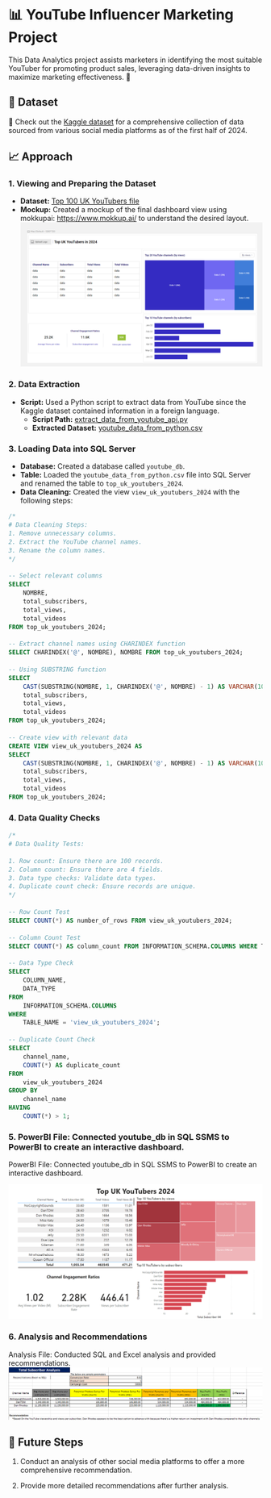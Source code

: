 # 📊 YouTube Influencer Marketing Project

This Data Analytics project assists marketers in identifying the most suitable YouTuber for promoting product sales, leveraging data-driven insights to maximize marketing effectiveness. 🚀

## 📁 Dataset
🔗 Check out the [Kaggle dataset](https://www.kaggle.com/datasets/bhavyadhingra00020/top-100-social-media-influencers-2024-countrywise?resource=download) for a comprehensive collection of data sourced from various social media platforms as of the first half of 2024.

## 📈 Approach

### 1. Viewing and Preparing the Dataset
- **Dataset:** [Top 100 UK YouTubers file](assets/datasest/youtube_data_united-kingdom.csv)
- **Mockup:** Created a mockup of the final dashboard view using mokkupai: https://www.mokkup.ai/ to understand the desired layout.
![Dashboard Mockup](assets/images/dashboard_mockup.png)

### 2. Data Extraction
- **Script:** Used a Python script to extract data from YouTube since the Kaggle dataset contained information in a foreign language.
  - **Script Path:** [extract_data_from_youtube_api.py](assets/pthon_script/extract_data_from_youtube_api.py)
  - **Extracted Dataset:** [youtube_data_from_python.csv](assets/datasest/youtube_data_from_python.csv)

### 3. Loading Data into SQL Server
- **Database:** Created a database called `youtube_db`.
- **Table:** Loaded the `youtube_data_from_python.csv` file into SQL Server and renamed the table to `top_uk_youtubers_2024`.
- **Data Cleaning:** Created the view `view_uk_youtubers_2024` with the following steps:

```sql
/*
# Data Cleaning Steps:
1. Remove unnecessary columns.
2. Extract the YouTube channel names.
3. Rename the column names.
*/

-- Select relevant columns
SELECT
    NOMBRE,
    total_subscribers,
    total_views,
    total_videos
FROM top_uk_youtubers_2024;

-- Extract channel names using CHARINDEX function
SELECT CHARINDEX('@', NOMBRE), NOMBRE FROM top_uk_youtubers_2024;

-- Using SUBSTRING function
SELECT 
    CAST(SUBSTRING(NOMBRE, 1, CHARINDEX('@', NOMBRE) - 1) AS VARCHAR(100)) AS channel_name,
    total_subscribers,
    total_views,
    total_videos
FROM top_uk_youtubers_2024;

-- Create view with relevant data
CREATE VIEW view_uk_youtubers_2024 AS
SELECT 
    CAST(SUBSTRING(NOMBRE, 1, CHARINDEX('@', NOMBRE) - 1) AS VARCHAR(100)) AS channel_name,
    total_subscribers,
    total_views,
    total_videos
FROM top_uk_youtubers_2024;
```
### 4. Data Quality Checks

```sql
/*
# Data Quality Tests:

1. Row count: Ensure there are 100 records.
2. Column count: Ensure there are 4 fields.
3. Data type checks: Validate data types.
4. Duplicate count check: Ensure records are unique.
*/

-- Row Count Test
SELECT COUNT(*) AS number_of_rows FROM view_uk_youtubers_2024;

-- Column Count Test
SELECT COUNT(*) AS column_count FROM INFORMATION_SCHEMA.COLUMNS WHERE TABLE_NAME = 'view_uk_youtubers_2024';

-- Data Type Check
SELECT
    COLUMN_NAME,
    DATA_TYPE
FROM
    INFORMATION_SCHEMA.COLUMNS
WHERE
    TABLE_NAME = 'view_uk_youtubers_2024';

-- Duplicate Count Check
SELECT
    channel_name,
    COUNT(*) AS duplicate_count
FROM 
    view_uk_youtubers_2024
GROUP BY 
    channel_name
HAVING 
    COUNT(*) > 1;
```

### 5. PowerBI File: Connected youtube_db in SQL SSMS to PowerBI to create an interactive dashboard.

PowerBI File: Connected youtube_db in SQL SSMS to PowerBI to create an interactive dashboard. 

![PowerBI Dashboard](assets/images/powerbi_dashboard.png)

### 6. Analysis and Recommendations

Analysis File: Conducted SQL and Excel analysis and provided recommendations.
![YouTubers Analysis](assets/images/top3_youtubers_analysis.png)

## 🚀 Future Steps

1. Conduct an analysis of other social media platforms to offer a more comprehensive recommendation.

2. Provide more detailed recommendations after further analysis.


